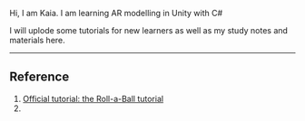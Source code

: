 Hi, I am Kaia. I am learning AR modelling in Unity with C#

I will uplode some tutorials for new learners as well as  my study notes and materials here.

****
## Reference
1. [Official tutorial: the Roll-a-Ball tutorial](https://learn.unity.com/project/roll-a-ball?uv=2019.4)
2. 